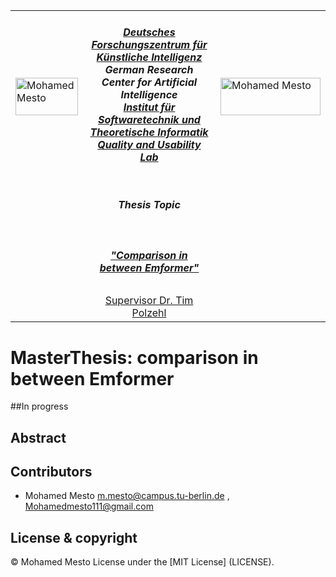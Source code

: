<table border=0>
<tr border=0>
<td> <img align="left"  alt="Mohamed Mesto" width="100px" height='60px' src="https://www.ods.tu-berlin.de/fileadmin/Aperto_design/img/logo_01.gif"/> </td>
  <td align="center"> <h5><a href="https://www.dfki.de/web">
Deutsches Forschungszentrum für Künstliche Intelligenz
</a><br>German Research Center for Artificial Intelligence<br><a href="https://www.qu.tu-berlin.de/menue/qu/">Institut für Softwaretechnik und Theoretische Informatik<br>
Quality and Usability Lab</a></h5> </td>
  <td>  <img align="right"  alt="Mohamed Mesto" width="160px" height='60px' src="https://www.dfki.de/fileadmin/user_upload/DFKI/Medien/Logos/Logos_DFKI/DFKI_Logo.png"/></td>
</tr>
<tr border=0>
<td> </td><td  align="center"><h5> Thesis Topic </h5> </td><td> </td>
</tr>
<tr border=0>
<td> </td><td> </td><td> </td>
</tr>
  <tr>
    <td> </td>
<td align="center"><h5><a href="https://github.com/fraunhoferfokus">"Comparison in between Emformer"</a></h5></td>
    <td> </td>
</tr>
  <tr>
    <td> </td>  <td align="center"><a href="https://www.dfki.de/web">Supervisor Dr. Tim Polzehl
    </a></td>
    <td> </td>
</tr>
</table>

# MasterThesis: comparison in between Emformer
##In progress
## Abstract

## Contributors
- Mohamed Mesto m.mesto@campus.tu-berlin.de  , Mohamedmesto111@gmail.com


## License & copyright
© Mohamed Mesto
License under the [MIT License] (LICENSE).

